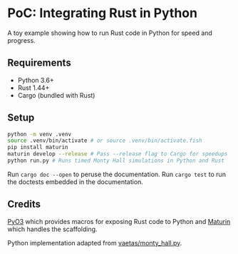 # PoC: Integrating Rust in Python

A toy example showing how to run Rust code in Python for speed and
progress.

## Requirements

* Python 3.6+
* Rust 1.44+
* Cargo (bundled with Rust)

## Setup

```bash
python -m venv .venv
source .venv/bin/activate # or source .venv/bin/activate.fish
pip install maturin
maturin develop --release # Pass --release flag to Cargo for speedups
python run.py # Runs timed Monty Hall simulations in Python and Rust
```

Run `cargo doc --open` to peruse the documentation. Run `cargo test` to
run the doctests embedded in the documentation.

## Credits

[PyO3](https://github.com/PyO3/pyo3) which provides macros for exposing
Rust code to Python and [Maturin](https://maturin.rs) which handles the
scaffolding.

Python implementation adapted from
[vaetas/monty_hall.py](https://gist.github.com/vaetas/7081d19815214e34512afa3016b014ea).
